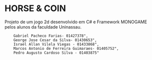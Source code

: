 # HORSE & COIN

Projeto de um jogo 2d desenvolvido em C# e Framework MONOGAME pelos alunos da faculdade Uninassau.

        Gabriel Pacheco Farias- 01427378",
        George Jose Cesar da Silva- 01430653",
        Israel Allan Vilela Viegas - 01433868",
        Marcos Antonio de Ferreira Guimaraes- 01405752",
        Pedro Augusto Cardoso Silva - 01403875"
